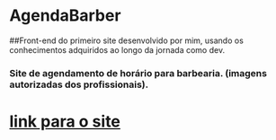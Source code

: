 # AgendaBarber
##Front-end do primeiro site desenvolvido por mim, usando os conhecimentos adquiridos ao longo da jornada como dev.

### Site de agendamento de horário para barbearia. (imagens autorizadas dos profissionais).

# <a href="https://levisanches.github.io/AgendaBarber/" target="_blank" rel="external">link para o site</a>
